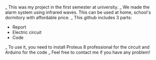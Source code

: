 _ This was my project in the first semester at university.
_ We made the alarm system using infrared waves. This can be used at home, school's dormitory with affordable price.
_ This github includes 3 parts:
  + Report
  + Electric circuit
  + Code

_ To use it, you need to install Proteus 8 professional for the circuit and Arduino for the code
_ Feel free to contact me if you have any problem!
  
